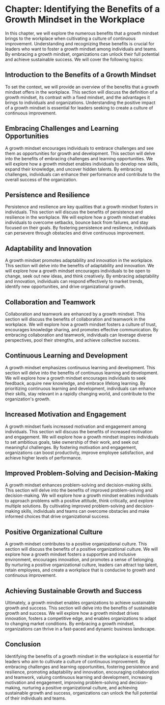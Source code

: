 Chapter: Identifying the Benefits of a Growth Mindset in the Workplace
======================================================================

In this chapter, we will explore the numerous benefits that a growth mindset brings to the workplace when cultivating a culture of continuous improvement. Understanding and recognizing these benefits is crucial for leaders who want to foster a growth mindset among individuals and teams. By embracing a growth mindset, organizations can unlock their full potential and achieve sustainable success. We will cover the following topics:

Introduction to the Benefits of a Growth Mindset
------------------------------------------------

To set the context, we will provide an overview of the benefits that a growth mindset offers in the workplace. This section will discuss the definition of a growth mindset, its contrast with a fixed mindset, and the advantages it brings to individuals and organizations. Understanding the positive impact of a growth mindset is essential for leaders seeking to create a culture of continuous improvement.

Embracing Challenges and Learning Opportunities
-----------------------------------------------

A growth mindset encourages individuals to embrace challenges and see them as opportunities for growth and development. This section will delve into the benefits of embracing challenges and learning opportunities. We will explore how a growth mindset enables individuals to develop new skills, expand their knowledge, and uncover hidden talents. By embracing challenges, individuals can enhance their performance and contribute to the overall success of the organization.

Persistence and Resilience
--------------------------

Persistence and resilience are key qualities that a growth mindset fosters in individuals. This section will discuss the benefits of persistence and resilience in the workplace. We will explore how a growth mindset enables individuals to overcome setbacks, bounce back from failures, and stay focused on their goals. By fostering persistence and resilience, individuals can persevere through obstacles and drive continuous improvement.

Adaptability and Innovation
---------------------------

A growth mindset promotes adaptability and innovation in the workplace. This section will delve into the benefits of adaptability and innovation. We will explore how a growth mindset encourages individuals to be open to change, seek out new ideas, and think creatively. By embracing adaptability and innovation, individuals can respond effectively to market trends, identify new opportunities, and drive organizational growth.

Collaboration and Teamwork
--------------------------

Collaboration and teamwork are enhanced by a growth mindset. This section will discuss the benefits of collaboration and teamwork in the workplace. We will explore how a growth mindset fosters a culture of trust, encourages knowledge sharing, and promotes effective communication. By embracing collaboration and teamwork, individuals can leverage diverse perspectives, pool their strengths, and achieve collective success.

Continuous Learning and Development
-----------------------------------

A growth mindset emphasizes continuous learning and development. This section will delve into the benefits of continuous learning and development. We will explore how a growth mindset encourages individuals to seek feedback, acquire new knowledge, and embrace lifelong learning. By prioritizing continuous learning and development, individuals can enhance their skills, stay relevant in a rapidly changing world, and contribute to the organization's growth.

Increased Motivation and Engagement
-----------------------------------

A growth mindset fuels increased motivation and engagement among individuals. This section will discuss the benefits of increased motivation and engagement. We will explore how a growth mindset inspires individuals to set ambitious goals, take ownership of their work, and seek out meaningful challenges. By fostering motivation and engagement, organizations can boost productivity, improve employee satisfaction, and achieve higher levels of performance.

Improved Problem-Solving and Decision-Making
--------------------------------------------

A growth mindset enhances problem-solving and decision-making skills. This section will delve into the benefits of improved problem-solving and decision-making. We will explore how a growth mindset enables individuals to approach problems with a positive attitude, think critically, and explore multiple solutions. By cultivating improved problem-solving and decision-making skills, individuals and teams can overcome obstacles and make informed choices that drive organizational success.

Positive Organizational Culture
-------------------------------

A growth mindset contributes to a positive organizational culture. This section will discuss the benefits of a positive organizational culture. We will explore how a growth mindset fosters a supportive and inclusive environment, encourages innovation, and promotes a sense of belonging. By nurturing a positive organizational culture, leaders can attract top talent, retain employees, and create a workplace that is conducive to growth and continuous improvement.

Achieving Sustainable Growth and Success
----------------------------------------

Ultimately, a growth mindset enables organizations to achieve sustainable growth and success. This section will delve into the benefits of sustainable growth and success. We will explore how a growth mindset drives innovation, fosters a competitive edge, and enables organizations to adapt to changing market conditions. By embracing a growth mindset, organizations can thrive in a fast-paced and dynamic business landscape.

Conclusion
----------

Identifying the benefits of a growth mindset in the workplace is essential for leaders who aim to cultivate a culture of continuous improvement. By embracing challenges and learning opportunities, fostering persistence and resilience, promoting adaptability and innovation, encouraging collaboration and teamwork, valuing continuous learning and development, increasing motivation and engagement, improving problem-solving and decision-making, nurturing a positive organizational culture, and achieving sustainable growth and success, organizations can unlock the full potential of their individuals and teams.
